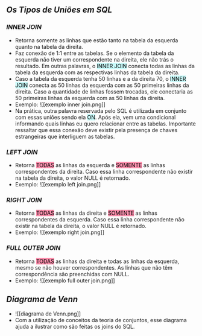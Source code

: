 ## *Os Tipos de Uniões em SQL*

### *INNER JOIN*

- Retorna somente as linhas que estão tanto na tabela da esquerda quanto na tabela da direita. 
- Faz conexão de 1:1 entre as tabelas. Se o elemento da tabela da esquerda não tiver um correspondente na direita, ele não trás o resultado. Em outras palavras, o <mark style="background: #ABF7F7A6;">INNER JOIN</mark> conecta todas as linhas da tabela da esquerda com as respectivas linhas da tabela da direita. 
- Caso a tabela da esquerda tenha 50 linhas e a da direita 70, o <mark style="background: #ABF7F7A6;">INNER JOIN</mark> conecta as 50 linhas da esquerda com as 50 primeiras linhas da direita. Caso a quantidade de linhas fossem trocadas, ele conectaria as 50 primeiras linhas da esquerda com as 50 linhas da direita.
- Exemplo: ![[exemplo inner join.png]]
- Na prática, outra palavra reservada pelo SQL é utilizada em conjunto com essas uniões sendo ela <mark style="background: #ABF7F7A6;">ON</mark>. Após ela, vem uma condicional informando quais linhas eu quero relacionar entre as tabelas. Importante ressaltar que essa conexão deve existir pela presença de chaves estrangeiras que interliguem as tabelas.

### *LEFT JOIN*

- Retorna <mark style="background: #FF5582A6;">TODAS</mark> as linhas da esquerda e <mark style="background: #FF5582A6;">SOMENTE</mark> as linhas correspondentes da direita. Caso essa linha correspondente não existir na tabela da direita, o valor NULL é retornado. 
- Exemplo: ![[exemplo left join.png]]

### *RIGHT JOIN*

- Retorna <mark style="background: #FF5582A6;">TODAS</mark> as linhas da direita e <mark style="background: #FF5582A6;">SOMENTE</mark> as linhas correspondentes da esquerda. Caso essa linha correspondente não existir na tabela da direita, o valor NULL é retornado. 
- Exemplo: ![[exemplo right join.png]]

### *FULL OUTER JOIN*

- Retorna <mark style="background: #FF5582A6;">TODAS</mark> as linhas da direita e todas as linhas da esquerda, mesmo se não houver correspondentes. As linhas que não têm correspondência são preenchidas com NULL. 
- Exemplo: ![[exemplo full outer join.png]]

## *Diagrama de Venn*

- ![[diagrama de Venn.png]]
- Com a utilização de conceitos da teoria de conjuntos, esse diagrama ajuda a ilustrar como são feitas os joins do SQL. 